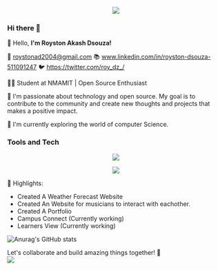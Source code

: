 <p align="center">
  <a href="https://quotes-github-readme.vercel.app">
    <img src="https://quotes-github-readme.vercel.app/api?type=horizontal&theme=dark&border=true)](https://github.com/piyushsuthar/github-readme-quotes" />
  </a>
</p>

### Hi there 👋



👋 Hello, <b> I'm Royston Akash Dsouza! </b>

📧 roystonad2004@gmail.com
📚 www.linkedin.com/in/royston-dsouza-511091247
🐦 https://twitter.com/roy_dz_/

👨‍💻 Student at NMAMIT  | Open Source Enthusiast

🚀 I'm passionate about technology and open source. My goal is to contribute to the community and create new thoughts and projects that makes a positive impact.

🌱 I'm currently exploring the world of computer Science.

### Tools and Tech
<p align="center">
  <a href="https://skillicons.dev">
    <img src="https://skillicons.dev/icons?i=js,html,css,c,java,figma,cpp,eclipse,express,git,github,nodejs,npm,postgres,py" />
  </a>
</p>
<p align="center">
  <a href="https://skillicons.dev">
    <img src="https://skillicons.dev/icons?i=r,react,replit,tailwind,vscode,vercel,vite" />
  </a>
</p>


🌟 Highlights:
- Created A Weather Forecast Website
- Created An Website for musicians to interact with eachother.
- Created A Portfolio
- Campus Connect (Currently working)
- Learners View (Currently working)

![Anurag's GitHub stats](https://github-readme-stats.vercel.app/api?username=roystondz&show_icons=true&theme=radical)

Let's collaborate and build amazing things together! 🤝
<br>
[![](https://visitcount.itsvg.in/api?id=roy&label=Profile%20Views&icon=0&pretty=false)](https://visitcount.itsvg.in)
